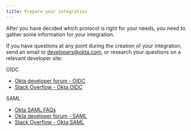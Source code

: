 ```yaml
---
title: Prepare your integration
---
```


After you have decided which protocol is right for your needs, you need to gather some information for your integration.

<StackSelector snippet="prep" />

If you have questions at any point during the creation of your integration, send an email to <developers@okta.com>, or research your questions on a relevant developer site:

OIDC

* [Okta developer forum - OIDC](https://devforum.okta.com/search?q=oidc)
* [Stack Overflow - Okta OIDC](https://stackoverflow.com/search?q=oidc+okta)

SAML

* [Okta SAML FAQs](/docs/concepts/saml/faqs/)
* [Okta developer forum - SAML](https://devforum.okta.com/search?q=saml)
* [Stack Overflow - Okta SAML](https://stackoverflow.com/search?q=saml+okta)

<NextSectionLink/>
